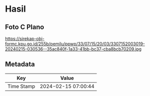 # Hasil

## Foto C Plano

https://sirekap-obj-formc.kpu.go.id/255b/pemilu/ppwp/33/07/15/20/03/3307152003019-20240215-030536--35ac840f-1a33-41bb-bc37-cba8bcb70209.jpg


## Metadata

| Key        | Value               |
| ---------- | ------------------- |
| Time Stamp | 2024-02-15 07:00:44 |



